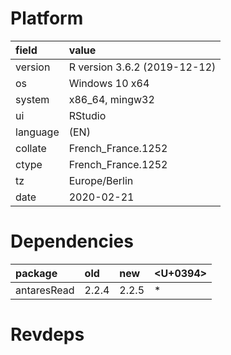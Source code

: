 # Platform

|field    |value                        |
|:--------|:----------------------------|
|version  |R version 3.6.2 (2019-12-12) |
|os       |Windows 10 x64               |
|system   |x86_64, mingw32              |
|ui       |RStudio                      |
|language |(EN)                         |
|collate  |French_France.1252           |
|ctype    |French_France.1252           |
|tz       |Europe/Berlin                |
|date     |2020-02-21                   |

# Dependencies

|package     |old   |new   |<U+0394>  |
|:-----------|:-----|:-----|:--|
|antaresRead |2.2.4 |2.2.5 |*  |

# Revdeps

